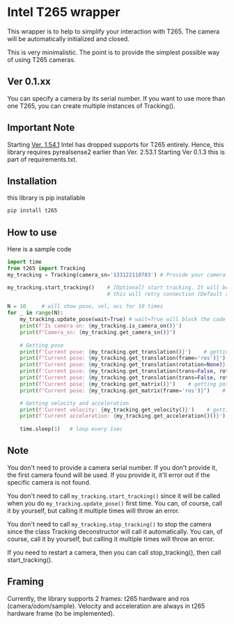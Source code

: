 # Intel T265 wrapper
This wrapper is to help to simplify your interaction with T265. The camera will be automatically initialized and closed.

This is very minimalistic. The point is to provide the simplest possible way of using T265 cameras. 
## Ver 0.1.xx
You can specify a camera by its serial number. If you want to use more than one T265, you can create multiple instances of Tracking().

## Important Note
Starting [Ver. 1.54.1](https://github.com/IntelRealSense/librealsense/releases/tag/v2.54.1) Intel has dropped supports for T265 entirely. 
Hence, this library requires pyrealsense2 earlier than Ver. 2.53.1 
Starting Ver 0.1.3 this is part of requirements.txt.

## Installation
this library is pip installable
```bash
pip install t265
```


## How to use
Here is a sample code
```python
import time
from t265 import Tracking
my_tracking = Tracking(camera_sn='133122110783') # Provide your camera serial number. It should be on the camera bottom. None will use the first camera found.

my_tracking.start_tracking()    # [Optional] start tracking. It will be called automatically when you call update_pose() first time.
                                # this will retry connection (Default retry 5 times with 1sec interval)

N = 10     # will show pose, vel, acc for 10 times
for _ in range(N):
    my_tracking.update_pose(wait=True) # wait=True will block the code till you get data from camera.     
    print(f'Is camera on: {my_tracking.is_camera_on()}')
    print(f"Camera_sn: {my_tracking.get_camera_sn()}")
    
    # Getting pose
    print(f'Current pose: {my_tracking.get_translation()}')    # getting pose (x,y,z, quat_xyzw) 1 by 7 np.array
    print(f"Current pose: {my_tracking.get_translation(frame='ros')}")    # getting pose in ros frame (camera/odom/sample) (x,y,z, quat_xyzw) 1 by 7 np.array
    print(f'Current pose: {my_tracking.get_translation(rotation=None)}') # getting pose (x,y,z,) 1 by 3 np.array
    print(f'Current pose: {my_tracking.get_translation(trans=False, rotation="xyz")}') # getting pose (euler_xyz) 1 by 3 np.array
    print(f'Current pose: {my_tracking.get_translation(trans=False, rotation="zyx", degrees=True)}') # getting pose (euler_zyx) 1 by 3 np.array in degrees
    print(f"Current pose: {my_tracking.get_matrix()}")    # getting pose Transformation matrix 4 by 4 np.array. [r11, r12, r13, tx, r21, r22, r23, ty, r31, r32, r33, tz, 0, 0, 0, 1]
    print(f"Current pose: {my_tracking.get_matrix(frame='ros')}")    # getting pose Transformation matrix in ros frame (camera/odom/sample) 4 by 4 np.array

    # Getting velocity and acceleration
    print(f'Current velocity: {my_tracking.get_velocity()}')    # getting velocity (linear vel x, y, z, angular vel x, y, z)
    print(f'Current acceleration: {my_tracking.get_acceleration()()}')  # getting velocity (linear acc x, y, z, angular acc x, y, z)
        
    time.sleep(1)   # loop every 1sec
```

## Note

You don't need to provide a camera serial number. If you don't provide it, the first camera found will be used. If you provide it, it'll error out if the specific camera is not found.


You don't need to call `my_tracking.start_tracking()` since it will be called when you do `my_tracking.update_pose()` first time.
You can, of course, call it by yourself, but calling it multiple times will throw an error.

You don't need to call `my_tracking.stop_tracking()` to stop the camera since the class Tracking deconstructor will call it automatically. 
You can, of course, call it by yourself, but calling it multiple times will throw an error.


If you need to restart a camera, then you can call stop_tracking(), then call start_tracking().


## Framing 
Currently, the library supports 2 frames: t265 hardware and ros (camera/odom/sample). Velocity and acceleration are always in t265 hardware frame (to be implemented).



